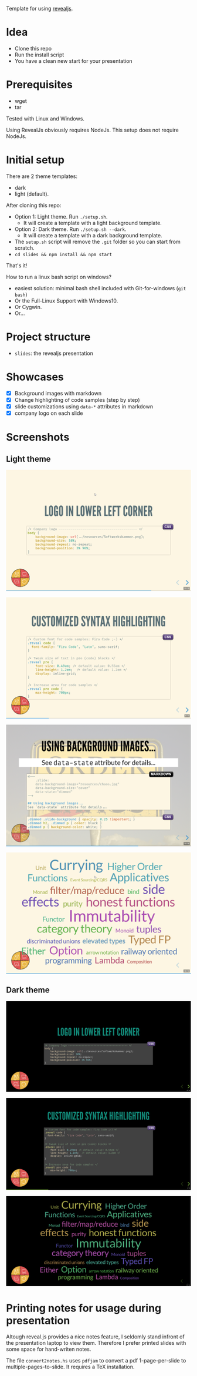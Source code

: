 Template for using [revealjs](https://github.com/hakimel/reveal.js).

# Idea

- Clone this repo
- Run the install script
- You have a clean new start for your presentation

# Prerequisites

- wget
- tar

Tested with Linux and Windows.

Using RevealJs obviously requires NodeJs. This setup does not require NodeJs.

# Initial setup 

There are 2 theme templates: 
- dark
- light (default).

After cloning this repo:

- Option 1: Light theme. Run `./setup.sh`.
    - It will create a template with a light background template.
- Option 2: Dark theme. Run `./setup.sh --dark`.
    - It will create a template with a dark background template.
- The `setup.sh` script will remove the `.git` folder so you can start from scratch.
- `cd slides && npm install && npm start`

That's it!

How to run a linux bash script on windows?

- easiest solution: minimal bash shell included with Git-for-windows (`git bash`)
- Or the Full-Linux Support with Windows10. 
- Or Cygwin. 
- Or...

# Project structure

- `slides`: the revealjs presentation

# Showcases

- [x] Background images with markdown
- [x] Change highlighting of code samples (step by step)
- [x] slide customizations using `data-*` attributes in markdown
- [x] company logo on each slide

# Screenshots

## Light theme

![company logo](screenshots/company-logo.png)

![code syntax highlighting](screenshots/code-syntax-highlighting.png)

![backround image](screenshots/background-images.png)

![tagcloud](screenshots/tagcloud.png)

## Dark theme

![company logo (dark)](screenshots/company-logo-dark.png)

![code syntax highlighting (dark)](screenshots/code-syntax-highlighting-dark.png)

![tagcloud (dark)](screenshots/tagcloud-dark.png)

# Printing notes for usage during presentation

Altough reveal.js provides a nice notes feature, I seldomly stand infront of the presentation laptop to view them.
Therefore I prefer printed slides with some space for hand-writen notes.

The file `convert2notes.hs` uses `pdfjam` to convert a pdf 1-page-per-slide to multiple-pages-to-slide. It requires a TeX installation.
